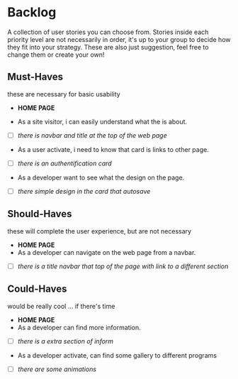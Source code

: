 # Backlog

A collection of user stories you can choose from. Stories inside each priority
level are not necessarily in order, it's up to your group to decide how they fit
into your strategy. These are also just suggestion, feel free to change them or
create your own!

## Must-Haves

these are necessary for basic usability

- **HOME PAGE**

- As a site visitor, i can easily understand what the is about.

- [ ] _there is navbar and title at the top of the web page_

- As a user activate, i need to know that card is links to other page.

- [ ] _there is an authentification card_

- As a developer want to see what the design on the page.

- [ ] _there simple design in the card that autosave_

## Should-Haves

these will complete the user experience, but are not necessary

- **HOME PAGE**
- As a developer can navigate on the web page from a navbar.

- [ ] _there is a title navbar that top of the page with link to a different
      section_

## Could-Haves

would be really cool ... if there's time

- **HOME PAGE**
- As a developer can find more information.

- [ ] _there is a extra section of inform_

- As a developer activate, can find some gallery to different programs

- [ ] _there are some animations_
